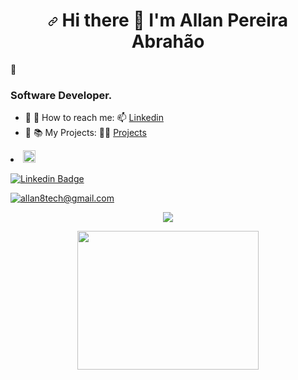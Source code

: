 <h1 align="center"><a id="user-content---hi-there--im-allan-" class="anchor" aria-hidden="true" href="#--hi-there--im-allan-"><svg class="octicon octicon-link" viewBox="0 0 16 16" version="1.1" width="16" height="16" aria-hidden="true"><path fill-rule="evenodd" d="M7.775 3.275a.75.75 0 001.06 1.06l1.25-1.25a2 2 0 112.83 2.83l-2.5 2.5a2 2 0 01-2.83 0 .75.75 0 00-1.06 1.06 3.5 3.5 0 004.95 0l2.5-2.5a3.5 3.5 0 00-4.95-4.95l-1.25 1.25zm-4.69 9.64a2 2 0 010-2.83l2.5-2.5a2 2 0 012.83 0 .75.75 0 001.06-1.06 3.5 3.5 0 00-4.95 0l-2.5 2.5a3.5 3.5 0 004.95 4.95l1.25-1.25a.75.75 0 00-1.06-1.06l-1.25 1.25a2 2 0 01-2.83 0z"></path></svg></a>
  Hi there <g-emoji class="g-emoji" alias="wave" fallback-src="https://github.githubassets.com/images/icons/emoji/unicode/1f44b.png">👋</g-emoji> I'm Allan Pereira Abrahão
</h1> 👋

### Software Developer.


- 🌱  💬 How to reach me: 📫  [Linkedin](https://www.linkedin.com/in/all-an/) 
- 🌱  📚 My Projects: 🧑‍💻 [Projects](https://github.com/all-an?tab=projects)


<li><g-emoji class="g-emoji" alias="smile" fallback-src="https://github.githubassets.com/images/icons/emoji/unicode/1f604.png"><img class="emoji" alt="smile" height="20" width="20" src="https://github.githubassets.com/images/icons/emoji/unicode/1f604.png"></g-emoji></li>

<a href="https://www.linkedin.com/in/all-an/" rel="nofollow"><img src="https://img.shields.io/badge/LinkedIn-0077B5?style=for-the-badge&logo=linkedin&logoColor=white" alt="Linkedin Badge" data-canonical-src="https://img.shields.io/badge/-Allan-blue?style=flat-square&amp;logo=Linkedin&amp;logoColor=white&amp;link=https://www.linkedin.com/in/all-an/%C3%A3o-7b72b5202/" style="max-width: 100%;"></a>

[![allan8tech@gmail.com](https://img.shields.io/badge/-allan8tech@gmail.com-c14438?style=flat-square&logo=Gmail&logoColor=white&link=mailto:allan8tech@gmail.com)](mailto:allan8tech@gmail.com)

<p align="center">
  <a href="https://github.com/anuraghazra/github-readme-stats">
  <img align="center" src="https://github-readme-stats.vercel.app/api?username=all-an&theme=dark&repo=github-readme-stats" />
</a>
</p>

<p align="center">
  <a href="https://www.linkedin.com/in/all-an/">
  <img align="center" height="222" width="290" src="" />
</a>
</p>






